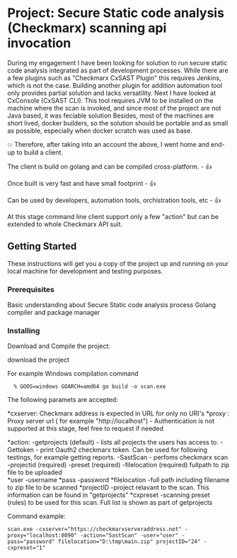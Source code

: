 
# Project: Secure Static code analysis (Checkmarx) scanning api invocation
During my engagement I have been looking for solution to run secure static code analysis integrated as part of development processes. While there are a few plugins such as "Checkmarx CxSAST Plugin" this requires Jenkins, which is not the case. 
Building another plugin for addition automation tool only provides partial solution and lacks versatility. 
Next I have looked at  CxConsole (CxSAST CLI). This tool requires JVM to be installed on the machine where the scan is invoked, and since most of the project are not Java based, it was feciable solution
Besides, most of the machines are short lived, docker builders, so the solution should be portable and as small as possible, especially when docker scratch was used as base. 

:boom: 
Therefore, after taking into an account the above, I went home and end-up to build a client. 

The client is build on golang and can be compiled cross-platform. - :+1:    				

Once built is very fast and have small footprint - :+1:


Can be used by developers, automation tools, orchistration tools, etc - :+1:



At this stage command line client support only a few "action" but can be extended to whole Checkmarx API suit. 

## Getting Started
These instructions will get you a copy of the project up and running on your local machine for development and testing purposes. 

### Prerequisites
Basic understanding about Secure Static code analysis process
Golang compiler and package manager

### Installing

Download and Compile the project:

download the project

For example Windows compilation command 
```
  % GOOS=windows GOARCH=amd64 go build -o scan.exe
```

The following paramets are accepted:

*cxserver:
   Checkmarx address is expected in URL for only no URI's
*proxy :
  Proxy server url ( for example "http://localhost") - Authentication is not supported at this stage, feel free to request if needed

*action: 
  -getprojects (default) - lists all projects the users has access to.
  -Gettoken   - print Oauth2 checkmarx token. Can be used for following testings, for example getting reports. 
  -SastScan - perfoms checkmarx scan 
      -projectid (required)
      -preset   (required)
      -filelocation (required) fullpath to zip file to be uploaded  
*user
  -username
*pass
  -password
*filelocation
  -full path including filename to zip file to be scanned
*projectID
  -project relavant to the scan. This information can be found in "getprojects"
*cxpreset
  -scanning preset (rules) to be used for this scan. Full list is shown as part of getprojects

Command example:

```
scan.exe -cxserver="https://checkmarxserveraddress.net" -proxy="localhost:8090" -action="SastScan" -user="user" -pass="password" filelocation="D:\tmp\main.zip" projectID="24" -cxpreset="1"
```

